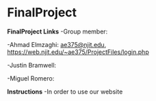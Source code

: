 # FinalProject

**FinalProject Links**
-Group member:

-Ahmad Elmzaghi: ae375@njit.edu, https://web.njit.edu/~ae375/ProjectFiles/login.php

-Justin Bramwell: 

-Miguel Romero: 


**Instructions**
-In order to use our website
